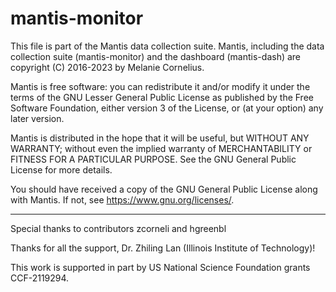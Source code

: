 # mantis-monitor

This file is part of the Mantis data collection suite. Mantis, including the data collection suite (mantis-monitor) and the dashboard (mantis-dash) are copyright (C) 2016-2023 by Melanie Cornelius.

Mantis is free software: you can redistribute it and/or modify it under the terms of the GNU Lesser General Public License as published by the Free Software Foundation, either version 3 of the License, or (at your option) any later version.

Mantis is distributed in the hope that it will be useful, but WITHOUT ANY WARRANTY; without even the implied warranty of MERCHANTABILITY or FITNESS FOR A PARTICULAR PURPOSE. See the GNU General Public License for more details.

You should have received a copy of the GNU General Public License along with Mantis. If not, see <https://www.gnu.org/licenses/>.

---

Special thanks to contributors zcorneli and hgreenbl

Thanks for all the support, Dr. Zhiling Lan (Illinois Institute of Technology)!

This work is supported in part by US National Science Foundation grants CCF-2119294.
